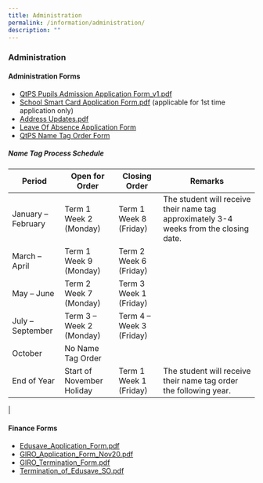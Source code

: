 ```yaml
---
title: Administration
permalink: /information/administration/
description: ""
---
```

### **Administration**

#### **Administration Forms**

* [QtPS Pupils Admission Application Form\_v1.pdf](/files/QtPS%20Pupils%20Admission%20Application%20Form_v1.pdf)
* [School Smart Card Application Form.pdf](/files/School%20Smart%20Card%20Application%20Form.pdf) (applicable for 1st time application only)  
* [Address Updates.pdf](/files/Address%20Updates.pdf)
* [Leave Of Absence Application Form](https://form.gov.sg/60b9cff35cc341001290afc9)  
* [QtPS Name Tag Order Form](https://form.gov.sg/#!/5f8915edcaf67200118def88)

##### **Name Tag Process Schedule**

| Period | Open for Order | Closing Order | Remarks |
|---|---|---|---|
| January – February | Term 1 Week 2<br>(Monday) | Term 1 Week 8<br>(Friday) | The student will receive their name tag approximately 3-4 weeks from the closing date. |
| March – April | Term 1 Week 9<br> (Monday) | Term 2 Week 6<br>(Friday) |  |
| May – June | Term 2 Week 7<br>(Monday) | Term 3 Week 1<br>(Friday) |  |
| July – September | Term 3 – Week 2<br>(Monday) | Term 4 – Week 3 <br>(Friday) |  |
| October | No Name Tag Order |  |  |
| End of Year | Start of November Holiday | Term 1 Week 1 (Friday) | The student will receive their name tag order the following year. |
|

#### **Finance Forms**

* [Edusave\_Application\_Form.pdf](/files/Edusave_Application_Form.pdf)
* [GIRO\_Application\_Form\_Nov20.pdf](/files/GIRO_Application_Form_Nov20.pdf)
* [GIRO\_Termination\_Form.pdf](/files/GIRO_Termination_Form.pdf)
* [Termination\_of\_Edusave\_SO.pdf](/files/Termination_of_Edusave_SO.pdf)